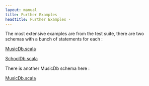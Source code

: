 ```yaml
---
layout: manual
title: Further Examples
headtitle: Further Examples - 
---
```


The most extensive examples are from the test suite, there are two  
schemas with a bunch of statements for each :

[MusicDb.scala](http://github.com/max-l/Squeryl/blob/master/src/test/scala/org/squeryl/test/musicdb/MusicDb.scala)

[SchoolDb.scala](http://github.com/max-l/Squeryl/blob/master/src/test/scala/org/squeryl/test/schooldb/SchoolDb.scala)

There is another MusicDb schema here :

[MusicDb.scala](http://github.com/max-l/Squeryl/blob/master/src/test/scala/org/squeryl/test/demo/MusicDb.scala)
